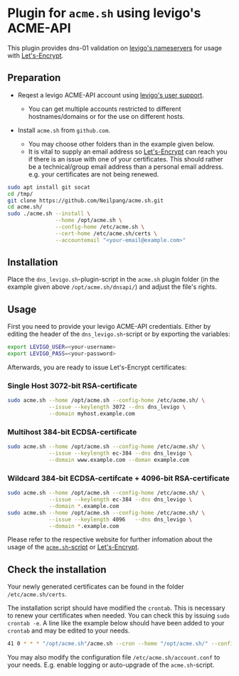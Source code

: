 # Plugin for `acme.sh` using levigo's ACME-API

This plugin provides dns-01 validation on [levigo's nameservers](https://hosting.levigo.de/) for usage with [Let's-Encrypt](https://letsencrypt.org/).


## Preparation

* Reqest a levigo ACME-API account using [levigo's user support](https://levigo.de/support/).
  * You can get multiple accounts restricted to different hostnames/domains or for the use on different hosts.

* Install `acme.sh` from `github.com`.
  * You may choose other folders than in the example given below.
  * It is vital to supply an email address so [Let's-Encrypt](https://letsencrypt.org/) can reach you if there is an issue with one of your certificates. This should rather be a technical/group email address than a personal email address.
e.g. your certificates are not being renewed.
```bash
sudo apt install git socat
cd /tmp/
git clone https://github.com/Neilpang/acme.sh.git
cd acme.sh/
sudo ./acme.sh --install \
               --home /opt/acme.sh \
               --config-home /etc/acme.sh \
               --cert-home /etc/acme.sh/certs \
               --accountemail "<your-email@example.com>"
```


## Installation

Place the `dns_levigo.sh`-plugin-script in the `acme.sh` plugin folder (in the example given above `/opt/acme.sh/dnsapi/`) and adjust the file's rights.


## Usage

First you need to provide your levigo ACME-API credentials. Either by editing the header of the `dns_levigo.sh`-script or by exporting the variables:
```bash
export LEVIGO_USER=<your-username>
export LEVIGO_PASS=<your-password>
```

Afterwards, you are ready to issue Let's-Encrypt certificates:


### Single Host 3072-bit RSA-certificate
```bash
sudo acme.sh --home /opt/acme.sh --config-home /etc/acme.sh/ \
             --issue --keylength 3072 --dns dns_levigo \
             --domain myhost.example.com
```


### Multihost 384-bit ECDSA-certificate
```bash
sudo acme.sh --home /opt/acme.sh --config-home /etc/acme.sh/ \
             --issue --keylength ec-384 --dns dns_levigo \
             --domain www.example.com --doman example.com
```


### Wildcard 384-bit ECDSA-certifcate + 4096-bit RSA-certificate
```bash
sudo acme.sh --home /opt/acme.sh --config-home /etc/acme.sh/ \
             --issue --keylength ec-384 --dns dns_levigo \
             --domain *.example.com
sudo acme.sh --home /opt/acme.sh --config-home /etc/acme.sh/ \
             --issue --keylength 4096   --dns dns_levigo \
             --domain *.example.com
```

Please refer to the respective website for further infomation about the usage of the [`acme.sh`-script](https://acme.sh/) or [Let's-Encrypt](https://letsencrypt.org/).


## Check the installation

Your newly generated certificates can be found in the folder `/etc/acme.sh/certs`.

The installation script should have modified the `crontab`. This is necessary to renew your certificates when needed.
You can check this by issuing `sudo crontab -e`.
A line like the example below should have been added to your `crontab` and may be edited to your needs.
```bash
41 0 * * * "/opt/acme.sh"/acme.sh --cron --home "/opt/acme.sh/" --config-home "/etc/acme.sh/" > /dev/null
```

You may also modify the configuration file `/etc/acme.sh/account.conf` to your needs. E.g. enable logging or auto-upgrade of the `acme.sh`-script.
